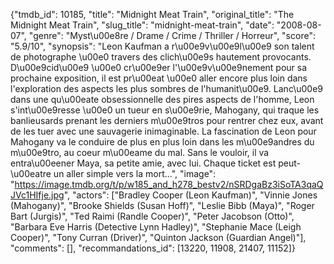 {"tmdb_id": 10185, "title": "Midnight Meat Train", "original_title": "The Midnight Meat Train", "slug_title": "midnight-meat-train", "date": "2008-08-07", "genre": "Myst\u00e8re / Drame / Crime / Thriller / Horreur", "score": "5.9/10", "synopsis": "Leon Kaufman a r\u00e9v\u00e9l\u00e9 son talent de photographe \u00e0 travers des clich\u00e9s hautement provocants. D\u00e9cid\u00e9 \u00e0 cr\u00e9er l'\u00e9v\u00e9nement pour sa prochaine exposition, il est pr\u00eat \u00e0 aller encore plus loin dans l'exploration des aspects les plus sombres de l'humanit\u00e9. Lanc\u00e9 dans une qu\u00eate obsessionnelle des pires aspects de l'homme, Leon s'int\u00e9resse \u00e0 un tueur en s\u00e9rie, Mahogany, qui traque les banlieusards prenant les derniers m\u00e9tros pour rentrer chez eux, avant de les tuer avec une sauvagerie inimaginable. La fascination de Leon pour Mahogany va le conduire de plus en plus loin dans les m\u00e9andres du m\u00e9tro, au coeur m\u00eame du mal. Sans le vouloir, il va entra\u00eener Maya, sa petite amie, avec lui. Chaque ticket est peut-\u00eatre un aller simple vers la mort...", "image": "https://image.tmdb.org/t/p/w185_and_h278_bestv2/nSRDgaBz3iSoTA3qaQJVc1HIfje.jpg", "actors": ["Bradley Cooper (Leon Kaufman)", "Vinnie Jones (Mahogany)", "Brooke Shields (Susan Hoff)", "Leslie Bibb (Maya)", "Roger Bart (Jurgis)", "Ted Raimi (Randle Cooper)", "Peter Jacobson (Otto)", "Barbara Eve Harris (Detective Lynn Hadley)", "Stephanie Mace (Leigh Cooper)", "Tony Curran (Driver)", "Quinton Jackson (Guardian Angel)"], "comments": [], "recommandations_id": [13220, 11908, 21407, 11152]}